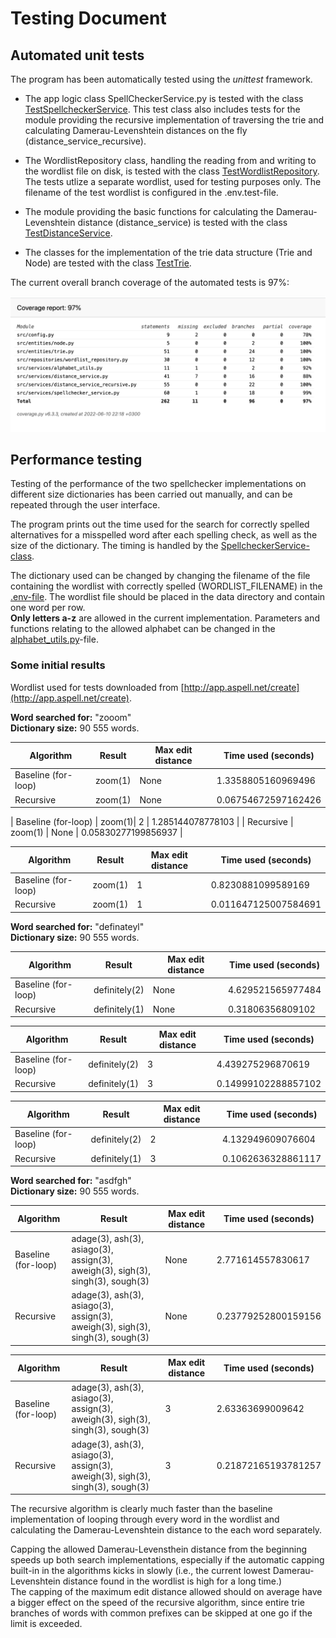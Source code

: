 # Testing Document

## Automated unit tests

The program has been automatically tested using the _unittest_ framework.

- The app logic class SpellCheckerService.py is tested with the class [TestSpellcheckerService](../src/tests/spellchecker_service_test.py). This test class also includes tests for the module providing the recursive implementation of traversing the trie and calculating Damerau-Levenshtein distances on the fly (distance_service_recursive).

- The WordlistRepository class, handling the reading from and writing to the wordlist file on disk, is tested with the class [TestWordlistRepository](../src/tests/wordlist_repository_test.py). The tests utlize a separate wordlist, used for testing purposes only. The filename of the test wordlist is configured in the .env.test-file.

- The module providing the basic functions for calculating the Damerau-Levenshtein distance (distance_service) is tested with the class [TestDistanceService](../src/tests/distance_service_test.py).

- The classes for the implementation of the trie data structure (Trie and Node) are tested with the class [TestTrie](../src/tests/trie_test.py).

The current overall branch coverage of the automated tests is 97%:

![Picture of coverage report](./images/coverage-report_100622.png)

## Performance testing

Testing of the performance of the two spellchecker implementations on different size dictionaries has been carried out manually, and can be repeated through the user interface.

The program prints out the time used for the search for correctly spelled alternatives for a misspelled word after each spelling check, as well as the size of the dictionary. The timing is handled by the [SpellcheckerService-class](../src/services/spellchecker_service.py#L94).

The dictionary used can be changed by changing the filename of the file containing the wordlist with correctly spelled (WORDLIST_FILENAME) in the [.env-file](../.env). The wordlist file should be placed in the data directory and contain one word per row.  
**Only letters a-z** are allowed in the current implementation. Parameters and functions relating to the allowed alphabet can be changed in the [alphabet_utils.py](../src/services/alphabet_utils.py)-file.

### Some initial results

Wordlist used for tests downloaded from [http://app.aspell.net/create](http://app.aspell.net/create).

**Word searched for:** "zooom"  
**Dictionary size:** 90 555 words.  


| Algorithm | Result | Max edit distance | Time used (seconds) |
| --- | --- | --- | --- | 
| Baseline (for-loop) | zoom(1)| None | 1.3358805160969496 |
| Recursive | zoom(1) | None | 0.06754672597162426 |

| Baseline (for-loop) | zoom(1)| 2 | 1.285144078778103 |
| Recursive | zoom(1) | None | 0.05830277199856937 |

| Algorithm | Result | Max edit distance | Time used (seconds) |
| --- | --- | --- | --- | 
| Baseline (for-loop) | zoom(1)| 1 | 0.8230881099589169 |
| Recursive | zoom(1) | 1 | 0.011647125007584691 |


**Word searched for:** "definateyl"  
**Dictionary size:** 90 555 words. 


| Algorithm | Result | Max edit distance | Time used (seconds) |
| --- | --- | --- | --- | 
| Baseline (for-loop) | definitely(2) | None | 4.629521565977484 |
| Recursive | definitely(1) | None | 0.31806356809102 |

| Algorithm | Result | Max edit distance | Time used (seconds) |
| --- | --- | --- | --- | 
| Baseline (for-loop) | definitely(2) | 3 | 4.439275296870619|
| Recursive | definitely(1) | 3 | 0.14999102288857102 |

| Algorithm | Result | Max edit distance | Time used (seconds) |
| --- | --- | --- | --- | 
| Baseline (for-loop) | definitely(2) | 2 | 4.132949609076604|
| Recursive | definitely(1) | 3 | 0.1062636328861117 |


**Word searched for:** "asdfgh"  
**Dictionary size:** 90 555 words. 


| Algorithm | Result | Max edit distance | Time used (seconds) |
| --- | --- | --- | --- | 
| Baseline (for-loop) | adage(3), ash(3), asiago(3), assign(3), aweigh(3), sigh(3), singh(3), sough(3) | None | 2.771614557830617 |
| Recursive | adage(3), ash(3), asiago(3), assign(3), aweigh(3), sigh(3), singh(3), sough(3) | None | 0.23779252800159156 |

| Algorithm | Result | Max edit distance | Time used (seconds) |
| --- | --- | --- | --- | 
| Baseline (for-loop) | adage(3), ash(3), asiago(3), assign(3), aweigh(3), sigh(3), singh(3), sough(3) | 3 | 2.63363699009642 |
| Recursive | adage(3), ash(3), asiago(3), assign(3), aweigh(3), sigh(3), singh(3), sough(3) | 3 | 0.21872165193781257 |


The recursive algorithm is clearly much faster than the baseline implementation of looping through every word in the wordlist and calculating the Damerau-Levenshtein distance to the each word separately.

Capping the allowed Damerau-Levensthein distance from the beginning speeds up both search implementations, especially if the automatic capping built-in in the algorithms kicks in slowly (i.e., the current lowest Damerau-Levenshtein distance found in the wordlist is high for a long time.)    
The capping of the maximum edit distance allowed should on average have a bigger effect on the speed of the recursive algorithm, since entire trie branches of words with common prefixes can be skipped at one go if the limit is exceeded.
